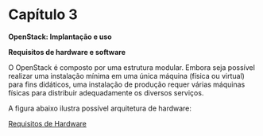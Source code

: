 # Capítulo 3

**OpenStack: Implantação e uso**

**Requisitos de hardware e software**

O OpenStack é composto por uma estrutura modular. Embora seja possível realizar uma instalação mínima em uma única máquina (física ou virtual) para fins didáticos, uma instalação de produção requer várias máquinas físicas para distribuir adequadamente os diversos serviços.

A figura abaixo ilustra possível arquitetura de hardware:

 [Requisitos de Hardware](images/hwreqs.png)
